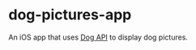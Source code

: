 # dog-pictures-app
An iOS app that uses [Dog API](https://dog.ceo/dog-api/) to display dog pictures.
